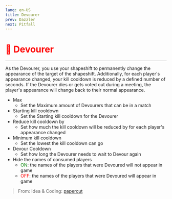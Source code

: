 ```yaml
---
lang: en-US
title: Devourer
prev: Dazzler
next: Pitfall
---
```


# <font color="red">👹 <b>Devourer</b></font> <Badge text="Hindering" type="tip" vertical="middle"/>

***

As the Devourer, you use your shapeshift to permanently change the appearance of the target of the shapeshift. Additionally, for each player's appearance changed, your kill cooldown is reduced by a defined number of seconds. If the Devourer dies or gets voted out during a meeting, the player's appearance will change back to their normal appearance.

- Max
  - Set the Maximum amount of Devourers that can be in a match
- Starting kill cooldown
  - Set the Starting kill cooldown for the Devourer
- Reduce kill cooldown by
  - Set how much the kill cooldown will be reduced by for each player's appearance changed
- Minimum kill cooldown
  - Set the lowest the kill cooldown can go
- Devour Cooldown
  - Set how long the Devourer needs to wait to Devour again
- Hide the names of consumed players
  - <font color=green>ON</font>: the names of the players that were Devoured will not appear in game
  - <font color=red>OFF</font>: the names of the players that were Devoured will appear in game

> From: Idea & Coding: [papercut](https://github.com/lars-wu)
